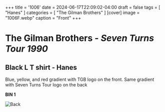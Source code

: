 +++
title = '1006'
date = 2024-06-17T22:09:02-04:00
draft = false
tags = [ "Hanes" ]
categories = [ "The Gilman Brothers" ]
[cover]
image = "1006F.webp"
caption = "Front"
+++
# The Gilman Brothers - *Seven Turns Tour 1990*
## Black L T shirt - Hanes
Blue, yellow, and red gradient with TGB logo on the front. Same gradient with Seven Turns Tour logo on the back

**BIN 1**

![Back](/1006B.webp)